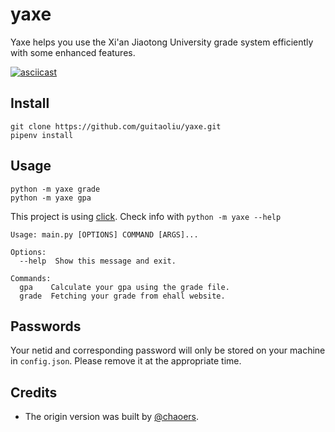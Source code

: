 # yaxe

Yaxe helps you use the Xi'an Jiaotong University grade system efficiently with some enhanced features.

[![asciicast](https://asciinema.org/a/qMO4QrMbP7O57u5z5G4i9rTK2.svg)](https://asciinema.org/a/qMO4QrMbP7O57u5z5G4i9rTK2)

## Install

```shell
git clone https://github.com/guitaoliu/yaxe.git
pipenv install
```

## Usage

```shell
python -m yaxe grade
python -m yaxe gpa
```

This project is using [click](https://click.palletsprojects.com/en/7.x/). Check info with `python -m yaxe --help`

```shell
Usage: main.py [OPTIONS] COMMAND [ARGS]...

Options:
  --help  Show this message and exit.

Commands:
  gpa    Calculate your gpa using the grade file.
  grade  Fetching your grade from ehall website.
```

## Passwords

Your netid and corresponding password will only be stored on your machine in `config.json`. Please remove it at the appropriate time.

## Credits

- The origin version was built by [@chaoers](https://github.com/chaoers).
